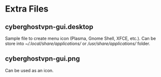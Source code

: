 # Extra Files

## cyberghostvpn-gui.desktop
Sample file to create menu icon (Plasma, Gnome Shell, XFCE, etc.).
Can be store into <i>~/.local/share/applications/</i> or <i>/usr/share/applications/</i> folder.

## cyberghostvpn-gui.png
Can be used as an icon.
